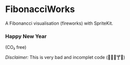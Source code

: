 # FibonacciWorks
A Fibonancci visualisation (fireworks) with SpriteKit.


### Happy New Year ###
(CO₂ free)

 *Disclaimer:*
 This is very bad and incomplet code (🍻🍾🍷🍸🍹)
